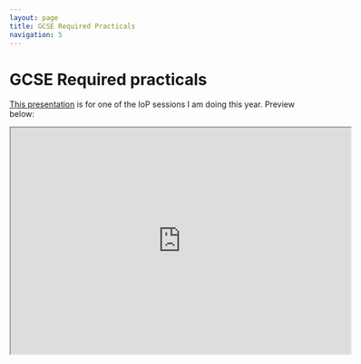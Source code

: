 ```yaml
---
layout: page
title: GCSE Required Practicals
navigation: 5
---
```


# GCSE Required practicals

[This presentation](http://jrowing.com/iop/presentations/gcserecprac#/) is for one of the IoP sessions I am doing this year. Preview below:

<iframe width="600" height="400" marginheight="0" marginwidth="0" src="http://jrowing.com/iop/presentations/gcserecprac#/">
  <p>Your browser does not support iframes.</p>
</iframe>
